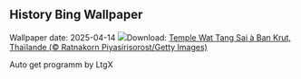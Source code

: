## History Bing Wallpaper
Wallpaper date: 2025-04-14
![](https://www.bing.com/th?id=OHR.ThailandPagodas_FR-CA4441520959_UHD.jpg&w=1000)Download: [Temple Wat Tang Sai à Ban Krut, Thaïlande (© Ratnakorn Piyasirisorost/Getty Images)](https://www.bing.com/th?id=OHR.ThailandPagodas_FR-CA4441520959_UHD.jpg)

Auto get programm by LtgX
